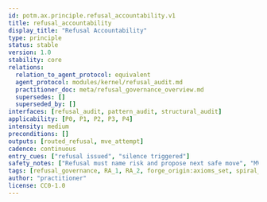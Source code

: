 ```yaml
---
id: potm.ax.principle.refusal_accountability.v1
title: refusal_accountability
display_title: "Refusal Accountability"
type: principle
status: stable
version: 1.0
stability: core
relations:
  relation_to_agent_protocol: equivalent
  agent_protocol: modules/kernel/refusal_audit.md
  practitioner_doc: meta/refusal_governance_overview.md
  supersedes: []
  superseded_by: []
interfaces: [refusal_audit, pattern_audit, structural_audit]
applicability: [P0, P1, P2, P3, P4]
intensity: medium
preconditions: []
outputs: [routed_refusal, mve_attempt]
cadence: continuous
entry_cues: ["refusal issued", "silence triggered"]
safety_notes: ["Refusal must name risk and propose next safe move", "MVE attempted when safe"]
tags: [refusal_governance, RA_1, RA_2, forge_origin:axioms_set, spiral_eval:RA_loop_closure]
author: "practitioner"
license: CC0-1.0
---
```

